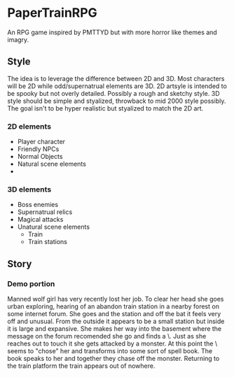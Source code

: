 <h1>PaperTrainRPG</h1>
An RPG game inspired by PMTTYD but with more horror like themes and imagry.

<h2>Style</h2>
<p>The idea is to leverage the difference between 2D and 3D. Most characters will be 2D while odd/supernatrual elements are 3D. 2D artsyle is intended to be spooky but not overly detailed. Possibly a rough and sketchy style. 3D style should be simple and styalized, throwback to mid 2000 style possibly. The goal isn't to be hyper realistic but styalized to match the 2D art.</p>

<h3>2D elements</h3>
<ul>
    <li>Player character</li>
    <li>Friendly NPCs</li>
    <li>Normal Objects</li>
    <li>Natural scene elements<li>
</ul>
<h3>3D elements</h3>
<ul>
    <li>Boss enemies</li>
    <li>Supernatrual relics</li>
    <li>Magical attacks</li>
    <li>Unatural scene elements
        <ul>
            <li>Train</li>
            <li>Train stations</li>
        </ul>
    </li>
</ul>

<h2>Story</h2>
<h3>Demo portion</h3>
<p>Manned wolf girl has very recently lost her job. To clear her head she goes urban exploring, hearing of an abandon train station in a nearby forest on some internet forum. She goes and the station and off the bat it feels very off and unusual. From the outside it appears to be a small station but inside it is large and expansive. She makes her way into the basement where the message on the forum recomended she go and finds a \<platonic shape\>. Just as she reaches out to touch it she gets attacked by a monster. At this point the \<PLATONIC SHAPE\> seems to "chose" her and transforms into some sort of spell book. The book speaks to her and together they chase off the monster. Returning to the train platform the train appears out of nowhere.</p>


